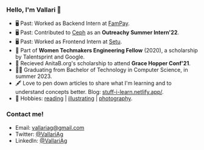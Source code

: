 ### Hello, I'm Vallari 👋

- 🖥️ Past: Worked as Backend Intern at [FamPay](https://fampay.in/).    
- 🖥️ Past: Contributed to [Ceph](https://github.com/ceph/) as an **Outreachy Summer Intern'22**. 
- 🖥️ Past: Worked as Frontend Intern at [Setu](https://setu.co/).
- 🥇 Part of **Women Techmakers Engineering Fellow** (2020), a scholarship by Talentsprint and Google.
- 🥇 Recieved AnitaB.org's scholarship to attend **Grace Hopper Conf'21**.
- 👩‍🎓 Graduating from Bachelor of Technology in Computer Science, in summer 2023.
- 🖋️ Love to pen down articles to share what I'm learning and to understand concepts better. Blog: [stuff-i-learn.netlify.app/](https://stuff-i-learn.netlify.app/).
- 🔭 Hobbies: [reading](https://goodreads.com/vallariag) | [illustrating](https://www.behance.net/vallariag/) | [photography](https://unsplash.com/@vallariag).


<!-- 
### Work Experience

- **Fampay** <br />
  Backend Engineering Intern <br /> 
  (Nov 2022 - current) <br />
- **Ceph** <br />
  Outreachy Summer Intern <br /> 
  (May 2022 - Sep 2022) <br />
- **Setu** <br />
  Software Intern <br />
  (Aug 2021 - Feb 2022) <br /> -->

<!-- 
More content:
0. Portfolio
1. CS CONCEPTS BLOG AND DSA BLOG when enough content
2. Resume
3. Hobbies: Illustrations and goodreads
- 🌱 I’m currently learning computer science concepts. 
-->

<!-- <a href="https://github.com/vallariag/github-readme-stats">
  <img align="center" src="https://github-readme-stats.vercel.app/api/top-langs/?username=vallariag&layout=compact&theme=material-palenight" />
</a>
<br />
<a href="https://github.com/vallariag/github-readme-stats">
  <img align="center" src="https://github-readme-stats.anuraghazra1.vercel.app/api?username=vallariag&show_icons=true&include_all_commits=true&theme=material-palenight" alt="Vallari's github stats" />
</a> -->

### Contact me!
- Email: [vallariag@gmail.com](mailto:vallariag@gmail.com)
- Twitter: [@VallariAg](https://twitter.com/VallariAg) 
- LinkedIn: [@VallariAg](https://www.linkedin.com/in/vallariag) 

<!--
**VallariAg/vallariag** is a ✨ _special_ ✨ repository because its `README.md` (this file) appears on your GitHub profile.

Here are some ideas to get you started:

- 🔭 I’m currently working on ...
- 🌱 I’m currently learning ...
- 👯 I’m looking to collaborate on ...
- 🤔 I’m looking for help with ...
- 💬 Ask me about ...
- 📫 How to reach me: ...
- 😄 Pronouns: ...
- ⚡ Fun fact: ...
-->
